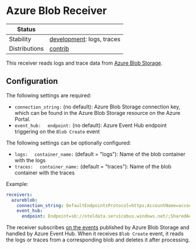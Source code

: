 # Azure Blob Receiver

<!-- status autogenerated section -->
| Status        |           |
| ------------- |-----------|
| Stability     | [development]: logs, traces   |
| Distributions | [contrib] |

[development]: https://github.com/open-telemetry/opentelemetry-collector#development
[contrib]: https://github.com/open-telemetry/opentelemetry-collector-releases/tree/main/distributions/otelcol-contrib
<!-- end autogenerated section -->


This receiver reads logs and trace data from [Azure Blob Storage](https://azure.microsoft.com/services/storage/blobs/).

## Configuration

The following settings are required:

- `connection_string:` (no default): Azure Blob Storage connection key, which can be found in the Azure Blob Storage resource on the Azure Portal.
- `event_hub:`
  `  endpoint:` (no default): Azure Event Hub endpoint triggering on the `Blob Create` event 

The following settings can be optionally configured:

- `logs:`
  `  container_name:` (default = "logs"): Name of the blob container with the logs
- `traces:`
  `  container_name:` (default = "traces"): Name of the blob container with the traces

Example:

```yaml
receivers:
  azureblob:
    connection_string: DefaultEndpointsProtocol=https;AccountName=accountName;AccountKey=+idLkHYcL0MUWIKYHm2j4Q==;EndpointSuffix=core.windows.net
    event_hub:
      endpoint: Endpoint=sb://oteldata.servicebus.windows.net/;SharedAccessKeyName=otelhubbpollicy;SharedAccessKey=mPJVubIK5dJ6mLfZo1ucsdkLysLSQ6N7kddvsIcmoEs=;EntityPath=otellhub    
```

The receiver subscribes [on the events](https://docs.microsoft.com/en-us/azure/storage/blobs/storage-blob-event-overview) published by Azure Blob Storage and handled by Azure Event Hub. When it receives `Blob Create` event, it reads the logs or traces from a corresponding blob and deletes it after processing.

